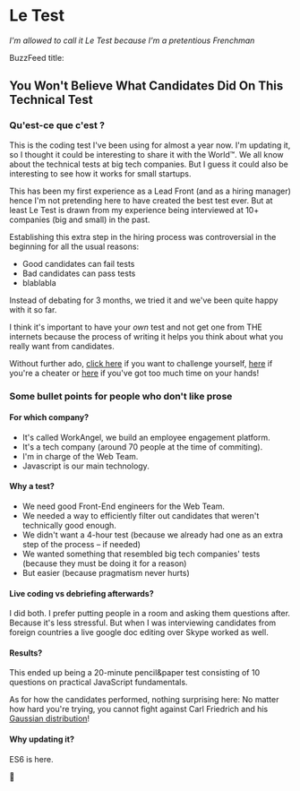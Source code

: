 # Le Test
*I'm allowed to call it Le Test because I'm a pretentious Frenchman*

BuzzFeed title:
## You Won't Believe What Candidates Did On This Technical Test

### Qu'est-ce que c'est ?
This is the coding test I've been using for almost a year now.
I'm updating it,
so I thought it could be interesting to share it with the World™.
We all know about the technical tests at big tech companies. But I guess it could also
be interesting to see how it works for small startups.

This has been my first experience as a Lead Front (and as a hiring manager) hence I'm not pretending here
to have created the best test ever. But at least
Le Test is drawn from my experience being interviewed at 10+ companies (big and small) in the past.

Establishing this extra step in the hiring process was controversial in the beginning for all the usual reasons:
- Good candidates can fail tests
- Bad candidates can pass tests
- blablabla

Instead of debating for 3 months, we tried it and we've been quite happy with it so far.

I think it's important to have your *own* test and not get one from THE internets because
the process of writing it helps you think about what you really want from candidates.

Without further ado, [click here](https://github.com/teawaterwire/le-test/blob/master/le-test.md) if you want to challenge yourself, [here](https://github.com/teawaterwire/le-test/blob/master/le-test-solution.md) if you're a cheater or [here](https://github.com/teawaterwire/le-test/blob/master/le-test-debrief.md) if
you've got too much time on your hands!

### Some bullet points for people who don't like prose

#### For which company?

- It's called WorkAngel, we build an employee engagement platform.
- It's a tech company (around 70 people at the time of commiting).
- I'm in charge of the Web Team.
- Javascript is our main technology.

#### Why a test?

- We need good Front-End engineers for the Web Team.
- We needed a way to efficiently filter out candidates that weren't technically good enough.
- We didn't want a 4-hour test (because we already had one as an extra step of the process – if needed)
- We wanted something that resembled big tech companies' tests (because they must be doing it for a reason)
- But easier (because pragmatism never hurts)

#### Live coding vs debriefing afterwards?

I did both.
I prefer putting people in a room and asking them questions after. Because it's less stressful.
But when I was interviewing candidates from foreign countries a live google doc editing over Skype worked as well.

#### Results?

This ended up being a 20-minute pencil&paper test consisting of 10 questions on practical JavaScript fundamentals.

As for how the candidates performed, nothing surprising here:
No matter how hard you're trying, you cannot fight against Carl Friedrich and his [Gaussian distribution](https://en.wikipedia.org/wiki/Normal_distribution)!

#### Why updating it?

ES6 is here.

:cookie:
